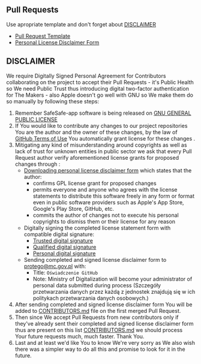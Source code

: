 ## Pull Requests
Use apropriate template and don't forget about [DISCLAIMER](#DISCLAIMER)
- [Pull Request Template](https://github.com/SafeSafe-app/pwa/blob/master/.github/PULL_REQUEST_TEMPLATE/pull_request_template.md)
- [Personal License Disclaimer Form](https://github.com/SafeSafe-app/pwa)

## DISCLAIMER
We require Digitally Signed Personal Agreement for Contributors collaborating on the project to accept their Pull Requests - it's Public Health so We need Public Trust thus introducing digital two-factor authentication for The Makers - also Apple doesn't go well with GNU so We make them do so manually by following these steps:
1. Remember SafeSafe-app software is being released on [GNU GENERAL PUBLIC LICENSE](https://github.com/SafeSafe-app/pwa/blob/master/LICENSE)
2. If You would like to contribute any changes to our project repositories You are the author and the owner of these changes, by the law of [GitHub Terms of Use](https://help.github.com/en/github/site-policy/github-terms-of-service#6-contributions-under-repository-license) You automatically grant license for these changes .
3. Mitigating any kind of misunderstanding around copyrights as well as lack of trust for unknown entities in public sector we ask that every Pull Request author verify aforementioned license grants for proposed changes through :
    * [Downloading personal license disclaimer form](https://github.com/SafeSafe-app/pwa/blob/master/DISCLAIMER) which states that the author:
        * confirms GPL license grant for proposed changes
        * permits everyone and anyone who agrees with the license statements to distribute this software freely in any form or format even in public software providers such as Apple's App Store, Google's Play Store, GitHub, etc.
        * commits the author of changes not to execute his personal copyrights to dismiss them or their license for any reason
    * Digitally signing the completed license statement form with compatible digital signature:
        * [Trusted digital signature](https://www.gov.pl/web/gov/podpisz-dokument-elektronicznie-wykorzystaj-podpis-zaufany)
        * [Qualified digital signature](https://pl.wikipedia.org/wiki/Podpis_kwalifikowany)
        * [Personal digital signature](https://www.gov.pl/web/e-dowod/podpis-osobisty)
    * Sending completed and signed license disclaimer form to [protego@mc.gov.pl](mailto:protego@mc.gov.pl) with:
        * Title: `Oświadczenie GitHub`
        * Note: Ministry of Digitalization will become your administrator of personal data submitted during process (Szczegóły przetwarzania danych przez każdą z jednostek znajdują się w ich politykach przetwarzania danych osobowych.)
4. After sending completed and signed license disclaimer form You will be added to [CONTRIBUTORS.md](CONTRIBUTORS.md) file on the first merged Pull Request.
5. Then since We accept Pull Requests from new contributors only if they've already sent their completed and signed license disclaimer form thus are present on this list [CONTRIBUTORS.md](CONTRIBUTORS.md) we should process Your future requests much, much faster. Thank You.
6. Last and at least we'd like You to know We're very sorry as We also wish there was a simpler way to do all this and promise to look for it in the future.
